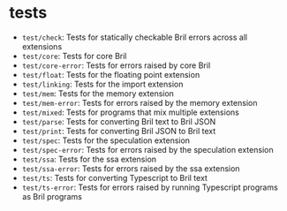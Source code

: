 # tests

- `test/check`: Tests for statically checkable Bril errors across all extensions
- `test/core`: Tests for core Bril
- `test/core-error`: Tests for errors raised by core Bril
- `test/float`: Tests for the floating point extension
- `test/linking`: Tests for the import extension
- `test/mem`: Tests for the memory extension
- `test/mem-error`: Tests for errors raised by the memory extension
- `test/mixed`: Tests for programs that mix multiple extensions
- `test/parse`: Tests for converting Bril text to Bril JSON
- `test/print`: Tests for converting Bril JSON to Bril text
- `test/spec`: Tests for the speculation extension
- `test/spec-error`: Tests for errors raised by the speculation extension
- `test/ssa`: Tests for the ssa extension
- `test/ssa-error`: Tests for errors raised by the ssa extension
- `test/ts`: Tests for converting Typescript to Bril text
- `test/ts-error`: Tests for errors raised by running Typescript programs as Bril programs
